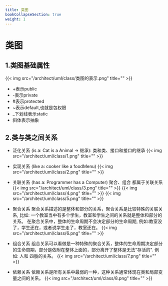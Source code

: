 ```yaml
---
title: 类图
bookCollapseSection: true
weight: 1
---
```

# 类图
## 1.类图基础属性
{{< img src="/architect/uml/class/类图的表示.png" title="" >}}
* +表示public  
* -表示private  
* \#表示protected 
* ~表示default,也就是包权限  
* _下划线表示static  
* 斜体表示抽象  

## 2.类与类之间关系
* 泛化关系 (is a: Cat is a Animal -> 继承): 类和类、接口和接口的继承
{{< img src="/architect/uml/class/1.png" title="" >}}

* 实现关系 (like a: cooker like a foodMenu)
{{< img src="/architect/uml/class/2.png" title="" >}}

* 关联关系 (has a: Programmer has a Computer)
聚合、组合 都属于关联关系
{{< img src="/architect/uml/class/3.png" title="" >}}
{{< img src="/architect/uml/class/4.png" title="" >}}
{{< img src="/architect/uml/class/5.png" title="" >}}

* 聚合关系
聚合关系描述的是整体和部分的关系，聚合关系是比较特殊的关联关系, 比如: 一个教室当中有多个学生，教室和学生之间的关系就是整体和部分的关系。
在聚合关系中，整体的生命周期不会决定部分的生命周期, 例如:教室没了，学生还在，或者说学生走了，教室还在。
{{< img src="/architect/uml/class/6.png" title="" >}}

* 组合关系
组合关系可以看做是一种特殊的聚合关系，整体的生命周期决定部分的生命周期，部分是依附在整体上面的，部分离开了整体是无法"存活的". 例如: 人和
四肢的关系。
{{< img src="/architect/uml/class/7.png" title="" >}}

* 依赖关系
依赖关系是所有关系中最弱的一种，这种关系通常体现在类和局部变量之间的关系。
{{< img src="/architect/uml/class/8.png" title="" >}}


